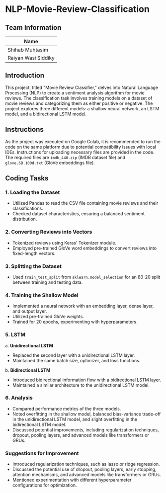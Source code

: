 # NLP-Movie-Review-Classification

## Team Information

| Name                |
|---------------------|
| Shihab Muhtasim  |
| Raiyan Wasi Siddiky |

## Introduction

This project, titled "Movie Review Classifier," delves into Natural Language Processing (NLP) to create a sentiment analysis algorithm for movie reviews. The classification task involves training models on a dataset of movie reviews and categorizing them as either positive or negative. The project explores three different models: a shallow neural network, an LSTM model, and a bidirectional LSTM model.

## Instructions 

As the project was executed on Google Colab, it is recommended to run the code on the same platform due to potential compatibility issues with local IDEs. Instructions for uploading necessary files are provided in the code. The required files are `imdb_440.zip` (IMDB dataset file) and `glove.6B.100d.txt` (GloVe embeddings file).

## Coding Tasks

### 1. Loading the Dataset
- Utilized Pandas to read the CSV file containing movie reviews and their classifications.
- Checked dataset characteristics, ensuring a balanced sentiment distribution.

### 2. Converting Reviews into Vectors
- Tokenized reviews using Keras' Tokenizer module.
- Employed pre-trained GloVe word embeddings to convert reviews into fixed-length vectors.

### 3. Splitting the Dataset
- Used `train_test_split` from `sklearn.model_selection` for an 80-20 split between training and testing data.

### 4. Training the Shallow Model
- Implemented a neural network with an embedding layer, dense layer, and output layer.
- Utilized pre-trained GloVe weights.
- Trained for 20 epochs, experimenting with hyperparameters.

### 5. LSTM
a. **Unidirectional LSTM**
   - Replaced the second layer with a unidirectional LSTM layer.
   - Maintained the same batch size, optimizer, and loss functions.

b. **Bidirectional LSTM**
   - Introduced bidirectional information flow with a bidirectional LSTM layer.
   - Maintained a similar architecture to the unidirectional LSTM model.

### 6. Analysis
- Compared performance metrics of the three models.
- Noted overfitting in the shallow model, balanced bias-variance trade-off in the unidirectional LSTM model, and slight overfitting in the bidirectional LSTM model.
- Discussed potential improvements, including regularization techniques, dropout, pooling layers, and advanced models like transformers or GRUs.
  

### Suggestions for Improvement
- Introduced regularization techniques, such as lasso or ridge regression.
- Discussed the potential use of dropout, pooling layers, early stopping, attention mechanisms, and advanced models like transformers or GRUs.
- Mentioned experimentation with different hyperparameter configurations for optimization.
